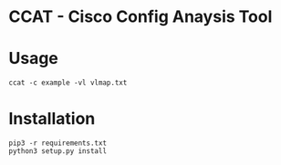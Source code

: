 # CCAT - Cisco Config Anaysis Tool #

# Usage  

`ccat -c example -vl vlmap.txt`  


# Installation  

`pip3 -r requirements.txt`  
`python3 setup.py install`  
